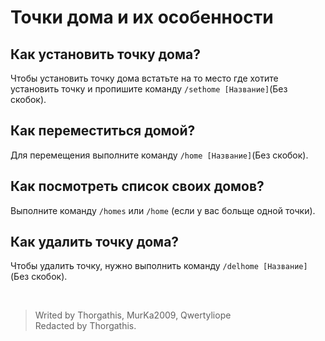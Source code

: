 # Точки дома и их особенности

## Как установить точку дома?

Чтобы установить точку дома встатьте на то место где хотите установить точку и пропишите команду ```/sethome [Название]```(Без скобок).

## Как переместиться домой?

Для перемещения выполните команду ```/home [Название]```(Без скобок).

## Как посмотреть список своих домов?

Выполните команду ```/homes``` или ```/home``` (если у вас больще одной точки).

## Как удалить точку дома?

Чтобы удалить точку, нужно выполнить команду ```/delhome [Название]```(Без скобок).

<br>

> Writed by Thorgathis, MurKa2009, Qwertyliope <br>
> Redacted by Thorgathis.

